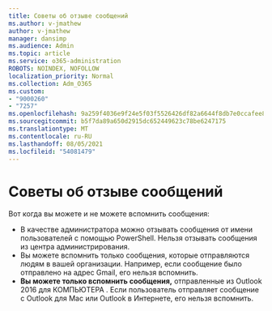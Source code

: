 ```yaml
---
title: Советы об отзыве сообщений
ms.author: v-jmathew
author: v-jmathew
manager: dansimp
ms.audience: Admin
ms.topic: article
ms.service: o365-administration
ROBOTS: NOINDEX, NOFOLLOW
localization_priority: Normal
ms.collection: Adm_O365
ms.custom:
- "9000260"
- "7257"
ms.openlocfilehash: 9a259f4036e9f24e5f03f5526426df82a6644f8db7e0ccafee8aaa37dcd0f552
ms.sourcegitcommit: b5f7da89a650d2915dc652449623c78be6247175
ms.translationtype: MT
ms.contentlocale: ru-RU
ms.lasthandoff: 08/05/2021
ms.locfileid: "54081479"
---
```

# <a name="tips-about-recalling-messages"></a>Советы об отзыве сообщений

Вот когда вы можете и не можете вспомнить сообщения:

* В качестве администратора можно отзывать сообщения от имени пользователей с помощью PowerShell. Нельзя отзывать сообщения из центра администрирования.
* Вы можете вспомнить только сообщения, которые отправляются людям в вашей организации. Например, если сообщение было отправлено на адрес Gmail, его нельзя вспомнить.
* **Вы можете только вспомнить сообщения,** отправленные из Outlook 2016 для КОМПЬЮТЕРА . Если пользователь отправляет сообщение с Outlook для Mac или Outlook в Интернете, его нельзя вспомнить.
